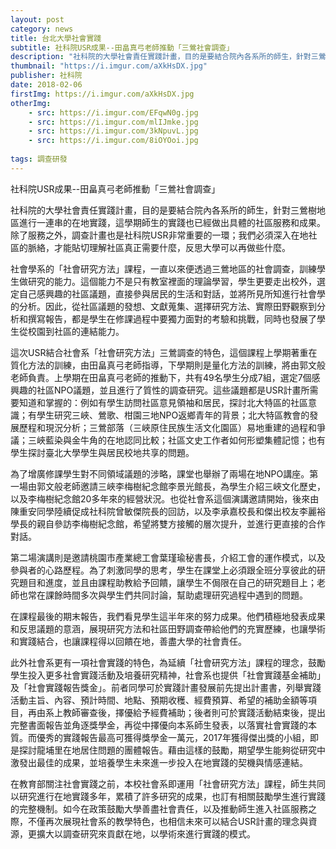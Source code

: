 ```yaml
---
layout: post
category: news
title: 台北大學社會實踐
subtitle: 社科院USR成果--田畠真弓老師推動「三鶯社會調查」
description: "社科院的大學社會責任實踐計畫，目的是要結合院內各系所的師生，針對三鶯樹地區進行一連串的在地實踐，這學期師生的實踐也已經做出具體的社區服務和成果..."
thumbnail: "https://i.imgur.com/aXkHsDX.jpg"
publisher: 社科院
date: 2018-02-06
firstImg: https://i.imgur.com/aXkHsDX.jpg
otherImg:
    - src: https://i.imgur.com/EFqwN0g.jpg
    - src: https://i.imgur.com/mlIJmke.jpg
    - src: https://i.imgur.com/3kNpuvL.jpg
    - src: https://i.imgur.com/8iOYOoi.jpg
    
tags: 調查研發
---
```


社科院USR成果--田畠真弓老師推動「三鶯社會調查」

社科院的大學社會責任實踐計畫，目的是要結合院內各系所的師生，針對三鶯樹地區進行一連串的在地實踐，這學期師生的實踐也已經做出具體的社區服務和成果。除了服務之外，調查計畫也是社科院USR非常重要的一環；我們必須深入在地社區的脈絡，才能貼切理解社區真正需要什麼，反思大學可以再做些什麼。

社會學系的「社會研究方法」課程，一直以來便透過三鶯地區的社會調查，訓練學生做研究的能力。這個能力不是只有教室裡面的理論學習，學生更要走出校外，選定自己感興趣的社區議題，直接參與居民的生活和對話，並將所見所知進行社會學的分析。因此，從社區議題的發想、文獻蒐集、選擇研究方法、實際田野觀察到分析和撰寫報告，都是學生在修課過程中要獨力面對的考驗和挑戰，同時也發展了學生從校園到社區的連結能力。

這次USR結合社會系「社會研究方法」三鶯調查的特色，這個課程上學期著重在質化方法的訓練，由田畠真弓老師指導，下學期則是量化方法的訓練，將由郭文般老師負責。上學期在田畠真弓老師的推動下，共有49名學生分成7組，選定7個感興趣的社區NPO議題，並且進行了質性的調查研究。這些議題都是USR計畫所需要知道和掌握的：例如有學生訪問社區意見領袖和居民，探討北大特區的社區意識；有學生研究三峽、鶯歌、柑園三地NPO返鄉青年的背景；北大特區教會的發展歷程和現況分析；三鶯部落（三峽原住民族生活文化園區）易地重建的過程和爭議；三峽藍染與金牛角的在地認同比較；社區文史工作者如何形塑集體記憶；也有學生探討臺北大學學生與居民校地共享的問題。

為了增廣修課學生對不同領域議題的涉略，課堂也舉辦了兩場在地NPO講座。第一場由郭文般老師邀請三峽李梅樹紀念館李景光館長，為學生介紹三峽文化歷史，以及李梅樹紀念館20多年來的經營狀況。也從社會系這個演講邀請開始，後來由陳重安同學陸續促成社科院曾敏傑院長的回訪，以及李承嘉校長和傑出校友李麗裕學長的親自參訪李梅樹紀念館，希望將雙方接觸的層次提升，並進行更直接的合作對話。

第二場演講則是邀請桃園市產業總工會葉瑾瑜秘書長，介紹工會的運作模式，以及參與者的心路歷程。為了刺激同學的思考，學生在課堂上必須跟全班分享彼此的研究題目和進度，並且由課程助教給予回饋，讓學生不侷限在自己的研究題目上；老師也常在課餘時間多次與學生們共同討論，幫助處理研究過程中遇到的問題。

在課程最後的期末報告，我們看見學生這半年來的努力成果。他們積極地發表成果和反思議題的意涵，展現研究方法和社區田野調查帶給他們的充實歷練，也讓學術和實踐結合，也讓課程得以回饋在地，善盡大學的社會責任。

此外社會系更有一項社會實踐的特色，為延續「社會研究方法」課程的理念，鼓勵學生投入更多社會實踐活動及培養研究精神，社會系也提供「社會實踐基金補助」及「社會實踐報告獎金」。前者同學可於實踐計畫發展前先提出計畫書，列舉實踐活動主旨、內容、預計時間、地點、預期收穫、經費預算、希望的補助金額等項目，再由系上教師審查後，擇優給予經費補助；後者則可於實踐活動結束後，提出完整書面報告並角逐獎學金，再從中擇優向本系師生發表，以落實社會實踐的本質。而優秀的實踐報告最高可獲得獎學金一萬元，2017年獲得傑出獎的小組，即是探討龍埔里在地居住問題的團體報告。藉由這樣的鼓勵，期望學生能夠從研究中激發出最佳的成果，並培養學生未來進一步投入在地實踐的契機與情感連結。

在教育部關注社會實踐之前，本校社會系即運用「社會研究方法」課程，師生共同以研究進行在地實踐多年，累積了許多研究的成果，也訂有相關鼓勵學生進行實踐的完整機制。如今在政策鼓勵大學善盡社會責任，以及推動師生進入社區服務之際，不僅再次展現社會系的教學特色，也相信未來可以結合USR計畫的理念與資源，更擴大以調查研究來貢獻在地，以學術來進行實踐的模式。